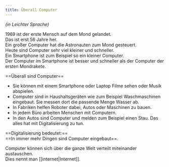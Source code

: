 ```yaml
---
title: Überall Computer
---
```


_(in Leichter Sprache)_  

1969 ist der erste Mensch auf dem Mond gelandet.  
Das ist erst 56 Jahre her.  
Ein großer Computer hat die Astronauten zum Mond gesteuert.  
Heute sind Computer sehr viel kleiner und schneller.  
Ein Smartphone ist zum Beispiel so ein kleiner Computer.  
Der Computer im Smartphone ist besser und schneller als der Computer der ersten Mondrakete.  
  
==Überall sind Computer==
- Sie können mit einem Smartphone oder Laptop Filme sehen oder Musik abspielen.  
- Computer sind in Haushaltsgeräten wie zum Beispiel Waschmaschinen eingebaut. Sie messen dort die passende Menge Wasser ab.
- In Fabriken helfen Roboter dabei, Autos oder Maschinen zu bauen. 
- In jedem Büro arbeiten Menschen mit Computern.
- In den Autos sind Computer und melden zum Beispiel einen Stau. 
Das alles hat mit Digitalisierung zu tun.

==Digitalisierung bedeutet:==  
==In immer mehr Dingen sind Computer eingebaut==.  

Computer können sich über die ganze Welt verteilt miteinander austauschen.  
Dies nennt man [[internet|Internet]].
